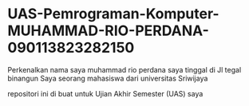 # UAS-Pemrograman-Komputer-MUHAMMAD-RIO-PERDANA-090113823282150
Perkenalkan nama saya muhammad rio perdana saya tinggal di Jl tegal binangun 
Saya seorang mahasiswa dari universitas Sriwijaya

repositori ini di buat untuk Ujian Akhir Semester (UAS) saya 
